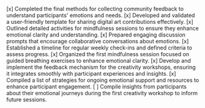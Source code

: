 [x] Completed the final methods for collecting community feedback to understand participants' emotions and needs.
[x] Developed and validated a user-friendly template for sharing digital art contributions effectively.
[x] Outlined detailed activities for mindfulness sessions to ensure they enhance emotional clarity and understanding.
[x] Prepared engaging discussion prompts that encourage collaborative conversations about emotions.
[x] Established a timeline for regular weekly check-ins and defined criteria to assess progress.
[x] Organized the first mindfulness session focused on guided breathing exercises to enhance emotional clarity.
[x] Develop and implement the feedback mechanism for the creativity workshops, ensuring it integrates smoothly with participant experiences and insights.
[x] Compiled a list of strategies for ongoing emotional support and resources to enhance participant engagement.
[ ] Compile insights from participants about their emotional journeys during the first creativity workshop to inform future sessions.